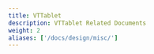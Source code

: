```yaml
---
title: VTTablet
description: VTTablet Related Documents
weight: 2
aliases: ['/docs/design/misc/']
---
```

